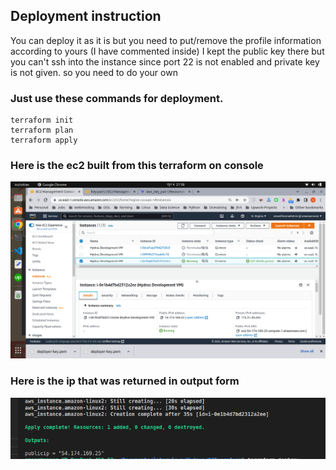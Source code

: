 ## Deployment instruction

You can deploy it as it is but you need to put/remove the profile information according to yours (I have commented inside)
I kept the public key there but you can't ssh into the instance since port 22 is not enabled and private key is not given. so you need to do your own

### Just use these commands for deployment.
    terraform init
    terraform plan
    terraform apply

### Here is the ec2 built from this terraform on console
![ec2](consol-ec2.png)

### Here is the ip that was returned in output form

![ip](ip-as-output.png)